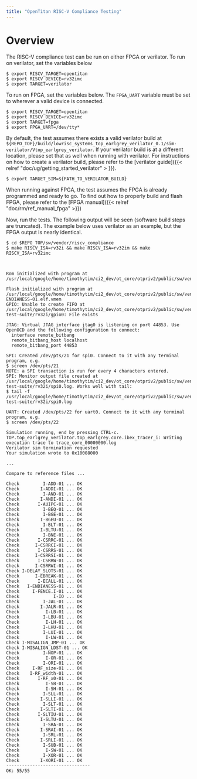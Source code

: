 ```yaml
---
title: "OpenTitan RISC-V Compliance Testing"
---
```


# Overview
The RISC-V compliance test can be run on either FPGA or verilator.
To run on verilator, set the variables below

```console
$ export RISCV_TARGET=opentitan
$ export RISCV_DEVICE=rv32imc
$ export TARGET=verilator
```

To run on FPGA, set the variables below.
The `FPGA_UART` variable must be set to wherever a valid device is connected.

```console
$ export RISCV_TARGET=opentitan
$ export RISCV_DEVICE=rv32imc
$ export TARGET=fpga
$ export FPGA_UART=/dev/tty*
```

By default, the test assumes there exists a valid verilator build at `${REPO_TOP}/build/lowrisc_systems_top_earlgrey_verilator_0.1/sim-verilator/Vtop_earlgrey_verilator`.
If your verilator build is at a different location, please set that as well when running with verilator.
For instructions on how to create a verilator build, please refer to the [verilator guide]({{< relref "doc/ug/getting_started_verilator" > }}).

```console
$ export TARGET_SIM=${PATH_TO_VERILATOR_BUILD}
```

When running against FPGA, the test assumes the FPGA is already programmed and ready to go.
To find out how to properly build and flash FPGA, please refer to the [FPGA manual]({{< relref "doc/rm/ref_manual_fpga" >}})


Now, run the tests.
The following output will be seen (software build steps are truncated).
The example below uses verilator as an example, but the FPGA output is nearly identical.

```console
$ cd $REPO_TOP/sw/vendor/riscv_compliance
$ make RISCV_ISA=rv32i && make RISCV_ISA=rv32im && make RISCV_ISA=rv32imc



Rom initialized with program at /usr/local/google/home/timothytim/ci2_dev/ot_core/otpriv2/public/sw/vendor/riscv_compliance/../../boot_rom/rom.vmem

Flash initialized with program at /usr/local/google/home/timothytim/ci2_dev/ot_core/otpriv2/public/sw/vendor/riscv_compliance/work/rv32i/I-ENDIANESS-01.elf.vmem
GPIO: Unable to create FIFO at /usr/local/google/home/timothytim/ci2_dev/ot_core/otpriv2/public/sw/vendor/riscv_compliance/riscv-test-suite/rv32i/gpio0: File exists

JTAG: Virtual JTAG interface jtag0 is listening on port 44853. Use
OpenOCD and the following configuration to connect:
  interface remote_bitbang
  remote_bitbang_host localhost
  remote_bitbang_port 44853

SPI: Created /dev/pts/21 for spi0. Connect to it with any terminal program, e.g.
$ screen /dev/pts/21
NOTE: a SPI transaction is run for every 4 characters entered.
SPI: Monitor output file created at /usr/local/google/home/timothytim/ci2_dev/ot_core/otpriv2/public/sw/vendor/riscv_compliance/riscv-test-suite/rv32i/spi0.log. Works well with tail:
$ tail -f /usr/local/google/home/timothytim/ci2_dev/ot_core/otpriv2/public/sw/vendor/riscv_compliance/riscv-test-suite/rv32i/spi0.log

UART: Created /dev/pts/22 for uart0. Connect to it with any terminal program, e.g.
$ screen /dev/pts/22

Simulation running, end by pressing CTRL-c.
TOP.top_earlgrey_verilator.top_earlgrey.core.ibex_tracer_i: Writing execution trace to trace_core_00000000.log
Verilator sim termination requested
Your simulation wrote to 0x10008000

...

Compare to reference files ...

Check         I-ADD-01 ... OK
Check        I-ADDI-01 ... OK
Check         I-AND-01 ... OK
Check        I-ANDI-01 ... OK
Check       I-AUIPC-01 ... OK
Check         I-BEQ-01 ... OK
Check         I-BGE-01 ... OK
Check        I-BGEU-01 ... OK
Check         I-BLT-01 ... OK
Check        I-BLTU-01 ... OK
Check         I-BNE-01 ... OK
Check       I-CSRRC-01 ... OK
Check      I-CSRRCI-01 ... OK
Check       I-CSRRS-01 ... OK
Check      I-CSRRSI-01 ... OK
Check       I-CSRRW-01 ... OK
Check      I-CSRRWI-01 ... OK
Check I-DELAY_SLOTS-01 ... OK
Check      I-EBREAK-01 ... OK
Check       I-ECALL-01 ... OK
Check   I-ENDIANESS-01 ... OK
Check     I-FENCE.I-01 ... OK
Check             I-IO ... OK
Check         I-JAL-01 ... OK
Check        I-JALR-01 ... OK
Check          I-LB-01 ... OK
Check         I-LBU-01 ... OK
Check          I-LH-01 ... OK
Check         I-LHU-01 ... OK
Check         I-LUI-01 ... OK
Check          I-LW-01 ... OK
Check I-MISALIGN_JMP-01 ... OK
Check I-MISALIGN_LDST-01 ... OK
Check         I-NOP-01 ... OK
Check          I-OR-01 ... OK
Check         I-ORI-01 ... OK
Check     I-RF_size-01 ... OK
Check    I-RF_width-01 ... OK
Check       I-RF_x0-01 ... OK
Check          I-SB-01 ... OK
Check          I-SH-01 ... OK
Check         I-SLL-01 ... OK
Check        I-SLLI-01 ... OK
Check         I-SLT-01 ... OK
Check        I-SLTI-01 ... OK
Check       I-SLTIU-01 ... OK
Check        I-SLTU-01 ... OK
Check         I-SRA-01 ... OK
Check        I-SRAI-01 ... OK
Check         I-SRL-01 ... OK
Check        I-SRLI-01 ... OK
Check         I-SUB-01 ... OK
Check          I-SW-01 ... OK
Check         I-XOR-01 ... OK
Check        I-XORI-01 ... OK
--------------------------------
OK: 55/55


```
